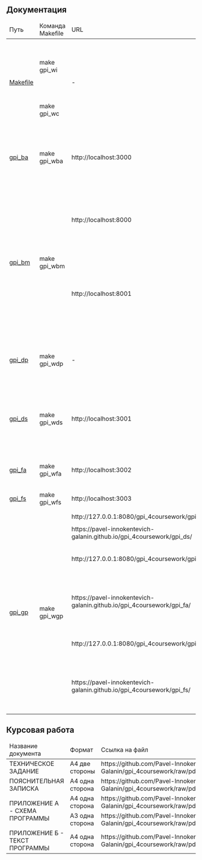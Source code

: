 ## Документация

<table>
    <thead>
        <tr>
            <td>Путь</td>
            <td>Команда Makefile</td>
            <td>URL</td>
            <td>Описание</td>
        </tr>
    </thead>
    <tbody>
        <tr>
            <td rowspan="2"><a href="Makefile">Makefile</a></td>
            <td>make gpi_wi</td>
            <td rowspan="2">-</td>
            <td>Команда копирует файлы настроек .env и устанавливает пакеты npm</td>
        </tr>
        <tr>
            <td>make gpi_wc</td>
            <td>Команда копирует файлы настроек .env</td>
        </tr>
        <tr>
            <td><a href="gpi_ba">gpi_ba</a></td>
            <td>make gpi_wba</td>
            <td>http://localhost:3000</td>
            <td>ba - backend API: Node JS Express server (сервер возвращает JSON данные из базы данных)</td>
        </tr>
        <tr>
            <td rowspan="2"><a href="gpi_bm">gpi_bm</a></td>
            <td rowspan="2">make gpi_wbm</td>
            <td>http://localhost:8000</td>
            <td>bm - backend MySQL: phpMyAdmin (удобный просмотр таблиц базы данных MySQL)</td>
        </tr>
        <tr>
            <td>http://localhost:8001</td>
            <td>bm - backend MySQL: Apache PHP (по сути не нуженый сайт на PHP, но шёл вместе с LAMP через Docker, и нужен для работы phpMyAdmin)</td>
        </tr>
        <tr>
            <td><a href="gpi_dp">gpi_dp</a></td>
            <td>make gpi_wdp</td>
            <td>-</td>
            <td>dp - documantation PDF: LaTeX (PDF файлы с рамкой по ЕСКД и ГОСТ)</td>
        </tr>
        <tr>
            <td><a href="gpi_ds">gpi_ds</a></td>
            <td>make gpi_wds</td>
            <td>http://localhost:3001</td>
            <td>ds - documentation Swagger: React JS (удобный сайт, который документально показывает GET и POST запросы)</td>
        </tr>
        <tr>
            <td><a href="gpi_fa">gpi_fa</a></td>
            <td>make gpi_wfa</td>
            <td>http://localhost:3002</td>
            <td>fa - frontend adminpanel: React JS (сайт админка)</td>
        </tr>
        <tr>
            <td><a href="gpi_fs">gpi_fs</a></td>
            <td>make gpi_wfs</td>
            <td>http://localhost:3003</td>
            <td>fs - frontend store: React JS (сайт магазин)</td>
        </tr>
        <tr>
            <td rowspan="6"><a href="gpi_fs">gpi_gp</a></td>
            <td rowspan="6">make gpi_wgp</td>
            <td>http://127.0.0.1:8080/gpi_4coursework/gpi_ds/</td>
            <td rowspan="2">gp - GitHub pages: глянуть модуль gpi_ds онлайн</td>
        </tr>
        <tr>
            <td>https://pavel-innokentevich-galanin.github.io/gpi_4coursework/gpi_ds/</td>
        </tr>
        <tr>
            <td>http://127.0.0.1:8080/gpi_4coursework/gpi_fa/</td>
            <td rowspan="2">gp - GitHub pages: глянуть модуль gpi_fa онлайн (для работы нужен запущенный модуль gpi_ba и gpi_bm, иначе выдаст что сервер не доступен)</td>
        </tr>
        <tr>
            <td>https://pavel-innokentevich-galanin.github.io/gpi_4coursework/gpi_fa/</td>
        </tr>
        <tr>
            <td>http://127.0.0.1:8080/gpi_4coursework/gpi_fs/</td>
            <td rowspan="2">gp - GitHub pages: глянуть модуль gpi_fs онлайн (для работы нужен запущенный модуль gpi_ba и gpi_bm, иначе выдаст что сервер не доступен)</td>
        </tr>
        <tr>
            <td>https://pavel-innokentevich-galanin.github.io/gpi_4coursework/gpi_fs/</td>
        </tr>
    </tbody>
</table>

## Курсовая работа

<table>
    <thead>
        <tr>
            <td>Название документа</td>
            <td>Формат</td>
            <td>Ссылка на файл</td>
        </tr>
    </thead>
    <tbody>
        <tr>
            <td>ТЕХНИЧЕСКОЕ ЗАДАНИЕ</td>
            <td>А4 две стороны</td>
            <td>https://github.com/Pavel-Innokentevich-Galanin/gpi_4coursework/raw/pdf/gpi_4coursework_tz.pdf</td>
        </tr>
        <tr>
            <td>ПОЯСНИТЕЛЬНАЯ ЗАПИСКА</td>
            <td>А4 одна сторона</td>
            <td>https://github.com/Pavel-Innokentevich-Galanin/gpi_4coursework/raw/pdf/gpi_4coursework_pz.pdf</td>
        </tr>
        <tr>
            <td rowspan="2">ПРИЛОЖЕНИЕ А - СХЕМА ПРОГРАММЫ</td>
            <td>А4 одна сторона</td>
            <td>https://github.com/Pavel-Innokentevich-Galanin/gpi_4coursework/raw/pdf/gpi_4coursework_a.pdf</td>
        </tr>
        <tr>
            <td>А3 одна сторона</td>
            <td>https://github.com/Pavel-Innokentevich-Galanin/gpi_4coursework/raw/pdf/gpi_4coursework_a_programPlan.pdf</td>
        </tr>
        <tr>
            <td>ПРИЛОЖЕНИЕ Б - ТЕКСТ ПРОГРАММЫ</td>
            <td>А4 одна сторона</td>
            <td>https://github.com/Pavel-Innokentevich-Galanin/gpi_4coursework/raw/pdf/gpi_4coursework_b.pdf</td>
        </tr>
    </tbody>
</table>

